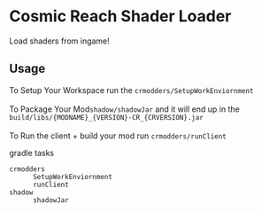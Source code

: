 # Cosmic Reach Shader Loader

Load shaders from ingame!

## Usage

To Setup Your Workspace run the `crmodders/SetupWorkEnviornment`
</br>
</br>
To Package Your Mod`shadow/shadowJar` and it will end up in the `build/libs/{MODNAME}_{VERSION}-CR_{CRVERSION}.jar`
</br>
</br>
To Run the client + build your mod run `crmodders/runClient`

gradle tasks
```
crmodders
      SetupWorkEnviornment
      runClient
shadow
      shadowJar
```
